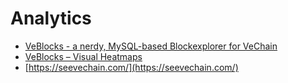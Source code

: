 # Analytics

* [VeBlocks - a nerdy, MySQL-based Blockexplorer for VeChain](https://github.com/mirei83/VeBlocks)
* [VeBlocks – Visual Heatmaps](https://www.veblocks.net/)
* [https://seevechain.com/](https://seevechain.com/)
